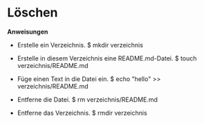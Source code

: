 # Löschen

**Anweisungen**
* Erstelle ein Verzeichnis.
$ mkdir verzeichnis

* Erstelle in diesem Verzeichnis eine README.md-Datei.
$ touch verzeichnis/README.md

* Füge einen Text in die Datei ein.
$ echo "hello" >> verzeichnis/README.md

* Entferne die Datei.
$ rm verzeichnis/README.md

* Entferne das Verzeichnis.
$ rmdir verzeichnis
